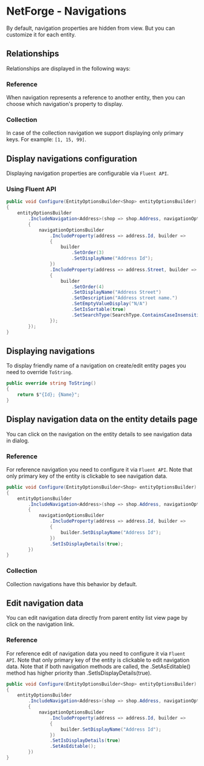 # NetForge - Navigations

By default, navigation properties are hidden from view. But you can customize it for each entity.

## Relationships

Relationships are displayed in the following ways:

### Reference

When navigation represents a reference to another entity, then you can choose which navigation's property to display.

### Collection

In case of the collection navigation we support displaying only primary keys. For example: `[1, 15, 99]`.

## Display navigations configuration

Displaying navigation properties are configurable via `Fluent API`.

### Using Fluent API

```csharp
public void Configure(EntityOptionsBuilder<Shop> entityOptionsBuilder)
{
    entityOptionsBuilder
        .IncludeNavigation<Address>(shop => shop.Address, navigationOptionsBuilder =>
        {
            navigationOptionsBuilder
                .IncludeProperty(address => address.Id, builder =>
                {
                    builder
                        .SetOrder(3)
                        .SetDisplayName("Address Id");
                })
                .IncludeProperty(address => address.Street, builder =>
                {
                    builder
                        .SetOrder(4)
                        .SetDisplayName("Address Street")
                        .SetDescription("Address street name.")
                        .SetEmptyValueDisplay("N/A")
                        .SetIsSortable(true)
                        .SetSearchType(SearchType.ContainsCaseInsensitive);
                });
        });
}
```

## Displaying navigations

To display friendly name of a navigation on create/edit entity pages you need to override `ToString`.

```csharp
public override string ToString()
{
    return $"{Id}; {Name}";
}
```

## Display navigation data on the entity details page

You can click on the navigation on the entity details to see navigation data in dialog.

### Reference

For reference navigation you need to configure it via `Fluent API`. Note that only primary key of the entity is clickable to see navigation data.

```csharp
public void Configure(EntityOptionsBuilder<Shop> entityOptionsBuilder)
{
    entityOptionsBuilder
        .IncludeNavigation<Address>(shop => shop.Address, navigationOptionsBuilder =>
        {
            navigationOptionsBuilder
                .IncludeProperty(address => address.Id, builder =>
                {
                    builder.SetDisplayName("Address Id");
                })
                .SetIsDisplayDetails(true);
        })
}
```

### Collection

Collection navigations have this behavior by default.

## Edit navigation data

You can edit navigation data directly from parent entity list view page by click on the navigation link.

### Reference

For reference edit of navigation data you need to configure it via `Fluent API`. Note that only primary key of the entity is clickable to edit navigation data.
Note that if both navigation methods are called, the .SetAsEditable() method has higher priority than .SetIsDisplayDetails(true).

```csharp
public void Configure(EntityOptionsBuilder<Shop> entityOptionsBuilder)
{
    entityOptionsBuilder
        .IncludeNavigation<Address>(shop => shop.Address, navigationOptionsBuilder =>
        {
            navigationOptionsBuilder
                .IncludeProperty(address => address.Id, builder =>
                {
                    builder.SetDisplayName("Address Id");
                })
                .SetIsDisplayDetails(true)
                .SetAsEditable();
        })
}
```